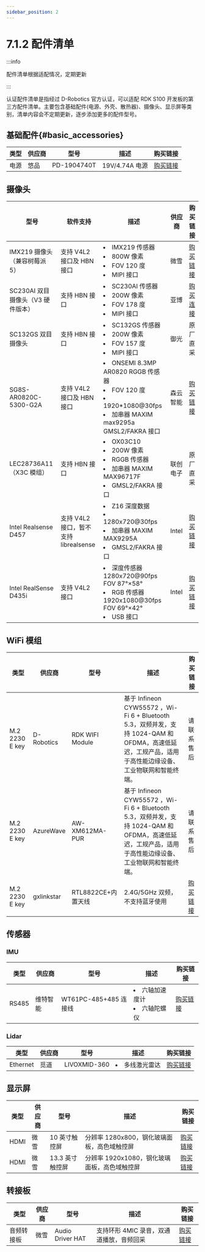 ```yaml
---
sidebar_position: 2
---
```


# 7.1.2 配件清单

:::info

配件清单根据适配情况，定期更新

:::

认证配件清单是指经过 D-Robotics 官方认证，可以适配 RDK S100 开发板的第三方配件清单。主要包含基础配件(电源、外壳、散热器)、摄像头、显示屏等类别，清单内容会不定期更新，逐步添加更多的配件型号。

## 基础配件{#basic_accessories}

| 类型 | 供应商 | 型号        | 描述           | 购买链接                                          |
| ---- | ------ | ----------- | -------------- | ------------------------------------------------- |
| 电源 | 悠品   | PD-1904740T | 19V/4.74A 电源 | [购买链接](https://item.jd.com/100048009312.html) |

## 摄像头

| 型号                              | 软件支持                              | 描述                                                                                                                               | 供应商   | 购买链接                                                                                                                                                                                                                                                                                                                                                                                                                                                                                                                                                                                                                                                   |
| --------------------------------- | ------------------------------------- | ---------------------------------------------------------------------------------------------------------------------------------- | -------- | ---------------------------------------------------------------------------------------------------------------------------------------------------------------------------------------------------------------------------------------------------------------------------------------------------------------------------------------------------------------------------------------------------------------------------------------------------------------------------------------------------------------------------------------------------------------------------------------------------------------------------------------------------------- |
| IMX219 摄像头（兼容树莓派 5）     | 支持 V4L2 接口及 HBN 接口             | <li>IMX219 传感器</li><li>800W 像素</li><li> FOV 120 度</li><li>MIPI 接口</li>                                                     | 微雪     | [购买链接](https://www.waveshare.net/shop/IMX219-120-Camera.htm)                                                                                                                                                                                                                                                                                                                                                                                                                                                                                                                                                                                           |
| SC230AI 双目摄像头（V3 硬件版本） | 支持 HBN 接口                         | <li>SC230AI 传感器</li><li>200W 像素</li><li>FOV 178 度</li><li>MIPI 接口</li>                                                     | 亚博     | [购买连接](https://item.taobao.com/item.htm?spm=a1z0d.6639537%2F202410.item.d893698797289.57177484f3aFnW&id=893698797289&from=cart&skuId=5743852141425&pisk=gGwSXq90eUY5z6kpAbj2h4Y-9QHQRiWNdHiLjkpyvYH-RvZQXXpFZYlIdr34U4rre2MQAlhL82ryqS4aXLyPZvJIEvDd7NWNQQroKvd-0HY9rqnIx9J-ppHoHzuA1KXNQuqX40IaDOyeid1I2BpLJbhvkD0x20nJeiMxjDDpeXpJME3mkvp-wXEYDcnp2vppwqdx40LJ2LhpDt3mvv3LJvIjHqmKaPXj0_g8Vg535mYFGOESlppLhmQoWu_WdmymVVu_289ppMmSNVE-laL2yRhYxXwHxpGL254nXzLRR22bD8FTWZRry5iQbWaAYBa_l5HjmSbBOVNL45VKGgB8cYgStmhJfIH79z2IZ7thjoH8o50iwsbmc8yZOVcXkaE4c4h_Oz7Dp4P_DrGa3EJZB54bdfHO4gpZ5c7HOnGMdmgNciOHtITJ5uFVG7rjwmm27isXPBc-mmgNciOHtbnm0GSfcUOh.) |
| SC132GS 双目摄像头                | 支持 HBN 接口                         | <li>SC132GS 传感器</li><li>200W 像素</li><li> FOV 157 度</li><li>MIPI 接口</li>                                                    | 御光     | 原厂直采                                                                                                                                                                                                                                                                                                                                                                                                                                                                                                                                                                                                                                                   |
| SG8S-AR0820C-5300-G2A             | 支持 V4L2 接口及 HBN 接口             | <li>ONSEMI 8.3MP AR0820 RGGB 传感器</li><li>FOV 120 度</li><li>1920\*1080@30fps</li><li>加串器 MAXIM max9295a</li>GMSL2/FAKRA 接口 | 森云智能 | [购买链接](https://www.sensing-world.com/pd.jsp?id=26)                                                                                                                                                                                                                                                                                                                                                                                                                                                                                                                                                                                                     |
| LEC28736A11（X3C 模组）           | 支持 HBN 接口                         | <li>OX03C10</li><li>200W 像素</li><li>RGGB 传感器</li><li>加串器 MAXIM MAX96717F</li><li>GMSL2/FAKRA 接口</li>                     | 联创电子 | 原厂直采                                                                                                                                                                                                                                                                                                                                                                                                                                                                                                                                                                                                                                                   |
| Intel Realsense D457              | 支持 V4L2 接口，暂不支持 librealsense | <li>Z16 深度数据</li><li>1280x720@30fps</li><li>加串器 MAXIM MAX9295A</li><li>GMSL2/FAKRA 接口</li>                                | Intel    | [购买链接](https://www.intelrealsense.com/depth-camera-d457/)                                                                                                                                                                                                                                                                                                                                                                                                                                                                                                                                                                                              |
| Intel RealSense D435i             | 支持 V4L2 接口                        | <li>深度传感器 1280x720@90fps FOV 87°×58°</li> <li>RGB 传感器 1920x1080@30fps FOV 69°×42°</li><li>USB 接口</li>                    | Intel    | [购买链接](https://store.intelrealsense.com/buy-intel-realsense-depth-camera-d435i.html)                                                                                                                                                                                                                                                                                                                                                                                                                                                                                                                                                                   |

## WiFi 模组

| 类型           | 供应商     | 型号               | 描述                                                                                                                                                   | 购买链接                                            |
| -------------- | ---------- | ------------------ | ------------------------------------------------------------------------------------------------------------------------------------------------------ | --------------------------------------------------- |
| M.2 2230 E key | D-Robotics | RDK WIFI Module    | 基于 Infineon CYW55572 ，Wi-Fi 6 + Bluetooth 5.3，双频并发，支持 1024-QAM 和 OFDMA，高速低延迟，工规产品，适用于高性能边缘设备、工业物联网和智能终端。 | 请联系售后                                          |
| M.2 2230 E key | AzureWave  | AW-XM612MA-PUR     | 基于 Infineon CYW55572 ，Wi-Fi 6 + Bluetooth 5.3，双频并发，支持 1024-QAM 和 OFDMA，高速低延迟，工规产品，适用于高性能边缘设备、工业物联网和智能终端。 | 请联系售后                                          |
| M.2 2230 E key | gxlinkstar | RTL8822CE+内置天线 | 2.4G/5GHz 双频，不支持蓝牙使用                                                                                                                         | [购买链接](https://item.jd.com/10115715024347.html) |

## 传感器

### IMU

| 类型  | 供应商   | 型号                  | 描述                                     | 购买链接                                                                                                                                                                                                                                                                                                                                                                                                                                                                                                                                                                                                                                                                                                    |
| ----- | -------- | --------------------- | ---------------------------------------- | ----------------------------------------------------------------------------------------------------------------------------------------------------------------------------------------------------------------------------------------------------------------------------------------------------------------------------------------------------------------------------------------------------------------------------------------------------------------------------------------------------------------------------------------------------------------------------------------------------------------------------------------------------------------------------------------------------------- |
| RS485 | 维特智能 | WT61PC-485+485 连接线 | <li>六轴加速度计</li><li>六轴陀螺仪</li> | [购买链接](https://detail.tmall.com/item.htm?abbucket=8&id=598376182207&pisk=gOls0DNIoGj1FlFAlRYFOsoQIsPjGeRrBZaxrqCNk5FODsiZyA7qgAkfGDiuHsuwIETbAmqaQ5ENGSgjmmyxgolfSXi5g1-MIqCbgSKy4QRrSVP0M3rWI97RSrzfDGI4WkFLgrGi-qQrSVV0DwSvUv3GlXIGsiUYDeNLlzXTMPCA9eabPoFYX-IKJrELMSEA62IL7z6OHsnA9BUgoGBYBseLpr4uMonYBegLxrNYDv9NOrpTyVTwWLchWOHmWk1AMfdgCusLfy4EOM2gVVh1Gs_05RZ-WktOq3X8pq2jiZfbxVHomznOXnZmO2hte0KFQlH7l4kjvEWjVDM8Ofw1k3FZfXFK1RAlN0ebfvhTdZCx72ZLFxi6fOqtQDwuJJQXZyozvVctdEjKW0r_6yeewUgLHvlgEf-d17Ho75kx2HWaXYaA4-CzVBYlhwwlGyZyRe6cn9sOVVKfVkh8By464eTCjtyT-yZWRes1eRU35DLBRGBd.&rn=8b71112fa9ac193128b4a8625125e912&skuId=5660200207716&spm=a1z10.3-b-s.w4011-23008269807.65.52764094tkJGsV) |

### Lidar

| 类型     | 供应商 | 型号         | 描述                  | 购买链接                                                   |
| -------- | ------ | ------------ | --------------------- | ---------------------------------------------------------- |
| Ethernet | 觅道   | LIVOXMID-360 | <li>多线激光雷达</li> | [购买链接](https://store.dji.com/cn/product/livox-mid-360) |

## 显示屏

| 类型 | 供应商 | 型号            | 描述                                         | 购买链接                                                                          |
| ---- | ------ | --------------- | -------------------------------------------- | --------------------------------------------------------------------------------- |
| HDMI | 微雪   | 10 英寸触控屏   | 分辨率 1280x800，钢化玻璃面板，高色域触控屏  | [购买链接](https://www.waveshare.net/shop/10.1HP-CAPLCD-Monitor.htm)              |
| HDMI | 微雪   | 13.3 英寸触控屏 | 分辨率 1920x1080，钢化玻璃面板，高色域触控屏 | [购买链接](https://www.waveshare.net/shop/13.3inch-HDMI-LCD-H-with-Holder-V2.htm) |

## 转接板

| 类型       | 供应商 | 型号             | 描述                                     | 购买链接                                                        |
| ---------- | ------ | ---------------- | ---------------------------------------- | --------------------------------------------------------------- |
| 音频转接板 | 微雪   | Audio Driver HAT | 支持环形 4MIC 录音，双通道播放，音频回采 | [购买链接](https://www.waveshare.net/shop/Audio-Driver-HAT.htm) |
